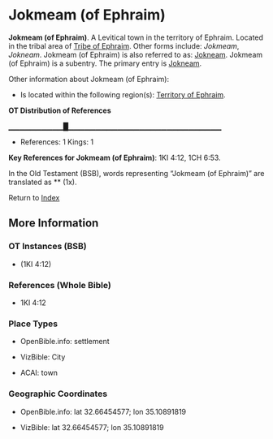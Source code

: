 # Jokmeam (of Ephraim)
**Jokmeam (of Ephraim)**. 
A Levitical town in the territory of Ephraim. 
Located in the tribal area of [Tribe of Ephraim](../../../groups/md/acai/Ephraim.md). 
Other forms include: 
*Jokmeam*, *Jokneam*. 
Jokmeam (of Ephraim) is also referred to as: 
[Jokneam](Jokneam.md). 
Jokmeam (of Ephraim) is a subentry. The primary entry is 
[Jokneam](Jokneam.md). 




Other information about Jokmeam (of Ephraim):


* Is located within the following region(s): 
[Territory of Ephraim](TerritoryOfEphraim.md). 


**OT Distribution of References**

▁▁▁▁▁▁▁▁▁▁█▁▁▁▁▁▁▁▁▁▁▁▁▁▁▁▁▁▁▁▁▁▁▁▁▁▁▁▁
* References: 1 Kings: 1



**Key References for Jokmeam (of Ephraim)**: 
1KI 4:12, 1CH 6:53. 


In the Old Testament (BSB), words representing “Jokmeam (of Ephraim)” are translated as 
** (1x). 




Return to [Index](00-Index.md)

## More Information

### OT Instances (BSB)

*  (1KI 4:12)



### References (Whole Bible)

* 1KI 4:12


### Place Types

* OpenBible.info: settlement

* VizBible: City

* ACAI: town



### Geographic Coordinates

* OpenBible.info: lat 32.66454577; lon 35.10891819

* VizBible: lat 32.66454577; lon 35.10891819




